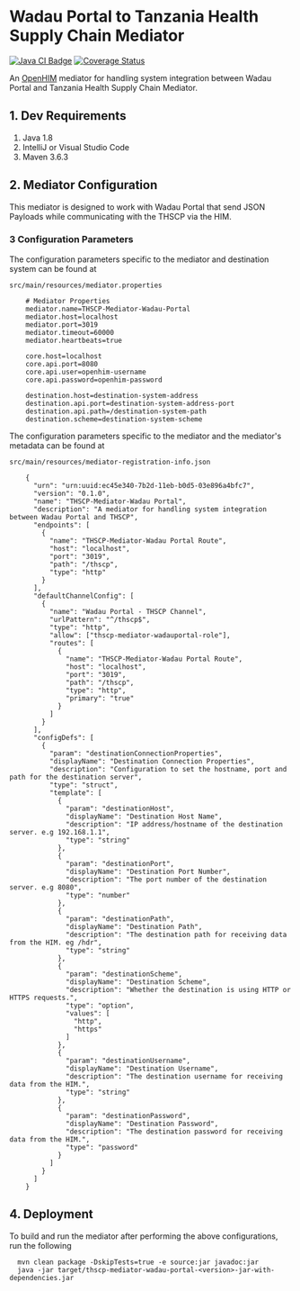 # Wadau Portal to Tanzania Health Supply Chain Mediator


[![Java CI Badge](https://github.com/SoftmedTanzania/thscp-mediator-wadau-portal/workflows/Java%20CI%20with%20Maven/badge.svg)](https://github.com/SoftmedTanzania/thscp-mediator-wadau-portal/actions?query=workflow%3A%22Java+CI+with+Maven%22)
[![Coverage Status](https://coveralls.io/repos/github/SoftmedTanzania/thscp-mediator-wadau-portal/badge.svg?branch=development)](https://coveralls.io/github/SoftmedTanzania/thscp-mediator-wadau-portal?branch=development)

An [OpenHIM](http://openhim.org/) mediator for handling system integration between Wadau Portal and Tanzania Health Supply Chain Mediator.

## 1. Dev Requirements

1. Java 1.8
2. IntelliJ or Visual Studio Code
3. Maven 3.6.3

## 2. Mediator Configuration

This mediator is designed to work with Wadau Portal that send JSON Payloads while communicating with the THSCP via the HIM.

### 3 Configuration Parameters

The configuration parameters specific to the mediator and destination system can be found at

`src/main/resources/mediator.properties`

```
    # Mediator Properties
    mediator.name=THSCP-Mediator-Wadau-Portal
    mediator.host=localhost
    mediator.port=3019
    mediator.timeout=60000
    mediator.heartbeats=true
    
    core.host=localhost
    core.api.port=8080
    core.api.user=openhim-username
    core.api.password=openhim-password
    
    destination.host=destination-system-address
    destination.api.port=destination-system-address-port
    destination.api.path=/destination-system-path
    destination.scheme=destination-system-scheme
```

The configuration parameters specific to the mediator and the mediator's metadata can be found at

`src/main/resources/mediator-registration-info.json`

```
    {
      "urn": "urn:uuid:ec45e340-7b2d-11eb-b0d5-03e896a4bfc7",
      "version": "0.1.0",
      "name": "THSCP-Mediator-Wadau Portal",
      "description": "A mediator for handling system integration between Wadau Portal and THSCP",
      "endpoints": [
        {
          "name": "THSCP-Mediator-Wadau Portal Route",
          "host": "localhost",
          "port": "3019",
          "path": "/thscp",
          "type": "http"
        }
      ],
      "defaultChannelConfig": [
        {
          "name": "Wadau Portal - THSCP Channel",
          "urlPattern": "^/thscp$",
          "type": "http",
          "allow": ["thscp-mediator-wadauportal-role"],
          "routes": [
            {
              "name": "THSCP-Mediator-Wadau Portal Route",
              "host": "localhost",
              "port": "3019",
              "path": "/thscp",
              "type": "http",
              "primary": "true"
            }
          ]
        }
      ],
      "configDefs": [
        {
          "param": "destinationConnectionProperties",
          "displayName": "Destination Connection Properties",
          "description": "Configuration to set the hostname, port and path for the destination server",
          "type": "struct",
          "template": [
            {
              "param": "destinationHost",
              "displayName": "Destination Host Name",
              "description": "IP address/hostname of the destination server. e.g 192.168.1.1",
              "type": "string"
            },
            {
              "param": "destinationPort",
              "displayName": "Destination Port Number",
              "description": "The port number of the destination server. e.g 8080",
              "type": "number"
            },
            {
              "param": "destinationPath",
              "displayName": "Destination Path",
              "description": "The destination path for receiving data from the HIM. eg /hdr",
              "type": "string"
            },
            {
              "param": "destinationScheme",
              "displayName": "Destination Scheme",
              "description": "Whether the destination is using HTTP or HTTPS requests.",
              "type": "option",
              "values": [
                "http",
                "https"
              ]
            },
            {
              "param": "destinationUsername",
              "displayName": "Destination Username",
              "description": "The destination username for receiving data from the HIM.",
              "type": "string"
            },
            {
              "param": "destinationPassword",
              "displayName": "Destination Password",
              "description": "The destination password for receiving data from the HIM.",
              "type": "password"
            }
          ]
        }
      ]
    }
```

## 4. Deployment

To build and run the mediator after performing the above configurations, run the following

```
  mvn clean package -DskipTests=true -e source:jar javadoc:jar
  java -jar target/thscp-mediator-wadau-portal-<version>-jar-with-dependencies.jar
```
